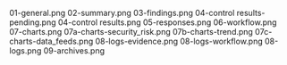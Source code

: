 
01-general.png
02-summary.png
03-findings.png
04-control results-pending.png
04-control results.png
05-responses.png
06-workflow.png
07-charts.png
07a-charts-security_risk.png
07b-charts-trend.png
07c-charts-data_feeds.png
08-logs-evidence.png
08-logs-workflow.png
08-logs.png
09-archives.png

